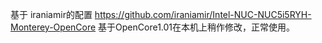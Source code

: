 基于 iraniamir的配置
https://github.com/iraniamir/Intel-NUC-NUC5i5RYH-Monterey-OpenCore
基于OpenCore1.01在本机上稍作修改，正常使用。
